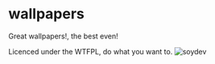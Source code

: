 # wallpapers
Great wallpapers!, the best even!

Licenced under the WTFPL, do what you want to. ![soydev](http://www.wtfpl.net/wp-content/uploads/2012/12/wtfpl-badge-1.png)
